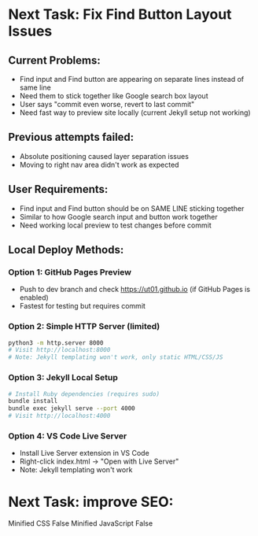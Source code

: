 # Next Task: Fix Find Button Layout Issues

## Current Problems:
- Find input and Find button are appearing on separate lines instead of same line
- Need them to stick together like Google search box layout  
- User says "commit even worse, revert to last commit"
- Need fast way to preview site locally (current Jekyll setup not working)

## Previous attempts failed:
- Absolute positioning caused layer separation issues
- Moving to right nav area didn't work as expected

## User Requirements:
- Find input and Find button should be on SAME LINE sticking together
- Similar to how Google search input and button work together
- Need working local preview to test changes before commit

## Local Deploy Methods:

### Option 1: GitHub Pages Preview
- Push to dev branch and check https://ut01.github.io (if GitHub Pages is enabled)
- Fastest for testing but requires commit

### Option 2: Simple HTTP Server (limited)
```bash
python3 -m http.server 8000
# Visit http://localhost:8000
# Note: Jekyll templating won't work, only static HTML/CSS/JS
```

### Option 3: Jekyll Local Setup
```bash
# Install Ruby dependencies (requires sudo)
bundle install
bundle exec jekyll serve --port 4000
# Visit http://localhost:4000
```

### Option 4: VS Code Live Server
- Install Live Server extension in VS Code
- Right-click index.html -> "Open with Live Server"
- Note: Jekyll templating won't work

# Next Task: improve SEO:

Minified CSS
False
Minified JavaScript
False
